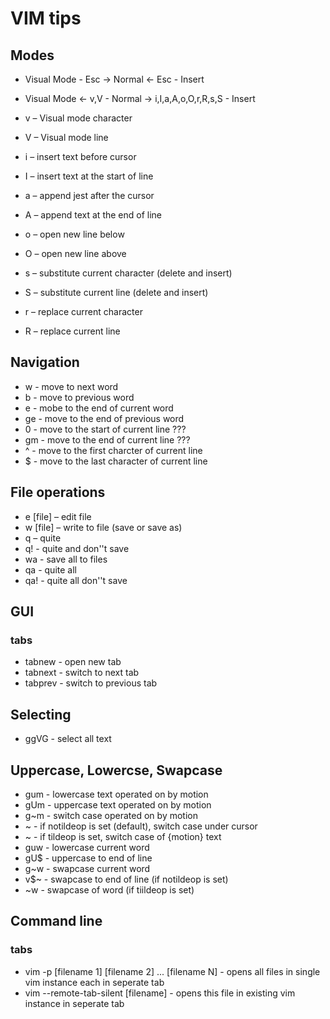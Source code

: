 # VIM tips

## Modes

- Visual Mode - Esc → Normal ← Esc - Insert
- Visual Mode ← v,V - Normal → i,I,a,A,o,O,r,R,s,S - Insert

- v – Visual mode character
- V – Visual mode line

- i – insert text before cursor
- I – insert text at the start of line
- a – append jest after the cursor
- A – append text at the end of line
- o – open new line below
- O – open new line above
- s – substitute current character (delete and insert)
- S – substitute current line (delete and insert)
- r – replace current character
- R – replace current line

## Navigation

- w - move to next word
- b - move to previous word
- e - mobe to the end of current word
- ge - move to the end of previous word
- 0 - move to the start of current line ???
- gm - move to the end of current line ???
- ^ - move to the first charcter of current line
- $ - move to the last character of current line

## File operations

- e [file] – edit file
- w [file] – write to file (save or save as)
- q – quite
- q! - quite and don''t save
- wa - save all to files
- qa - quite all
- qa! - quite all don''t save

## GUI

### tabs

- tabnew - open new tab
- tabnext - switch to next tab
- tabprev - switch to previous tab

## Selecting

- ggVG - select all text

## Uppercase, Lowercse, Swapcase 

- gum - lowercase text operated on by motion
- gUm - uppercase text operated on by motion
- g~m - switch case operated on by motion
- ~   - if notildeop is set (default), switch case under cursor
- ~   - if tildeop is set, switch case of {motion} text
- guw - lowercase current word
- gU$ - uppercase to end of line
- g~w - swapcase current word
- v$~ - swapcase to end of line (if notildeop is set)
- ~w  - swapcase of word (if tiildeop is set)

## Command line

### tabs

- vim -p [filename 1] [filename 2] ... [filename N] - opens all files in single vim instance each in seperate tab
- vim --remote-tab-silent [filename] - opens this file in existing vim instance in seperate tab
